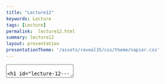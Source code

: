 ```yaml
---
title: "Lecture12"
keywords: Lecture
tags: [Lecture]
permalink:  lecture12.html
summary: lecture12
layout: presentation
presentationTheme: '/assets/revealJS/css/theme/napier.css' 
---
```

<section data-markdown data-separator="^\n---\n$" data-separator-vertical="^\n--\n$">
<textarea data-template>

# Lecture 12 - AI
### SET09121 - Games Engineering

<br><br>
Kevin Chalmers and Sam Serrels

School of Computing. Edinburgh Napier University


---

# Recommended Reading

- Artificial Intelligence for Games. Second Edition. Millington and Funge, 2009.
    - A good resource for anyone interested in game AI.

![image](assets/images/physics_book.jpg)<!-- .element width="30%" -->


---

# History of Game AI

What is Artificial Intelligence?
- Artificial Intelligence (AI) is the study of the intelligence of machines, and the attempt to replicate human-like intelligence in a machine.
    - This is a very wide area of study, incorporating not only technical implementations of intelligence, but also ethics and philosophy.
- From a games point of view, we will take a very simple outlook:
    - AI is any algorithm or code that controls the behaviour of one of our game entities.
- Therefore, our Pong example back at the start of the module had a form of AI.
- It was dumb, but it still behaved in a way that would allow it to be competitive.


---

# Academic AI vs. Game AI

- Academic AI can be (very roughly) broken down into two phases:
    - Symbolic AI (early days)
        - Set of knowledge and reasoning algorithms.
    - Nature inspired and learning (modern era)
        - Inspired by models in nature and statistical inference.
        - Used in learning, neural networks, genetic algorithms, etc.
- Game AI is still rooted in the deterministic, classical, symbolic AI era.
    - Symbolic AI still used extensively in games.
        - Path finding, state machines, etc.
    - Modern techniques have been tried, but are rarely successful.
    - Modern techniques have seen more success in content creation.


---

# In the beginning...PacMan

- PacMan is recognised as one of the earliest examples of AI in games.
- PacMan AI relied on state machine behaviour.
    - We will look at state machines in a separate lecture.
- This was in 1979...
- ...game AI did not change much until the mid 1990s.

![image](assets/images/pacman.gif) <!-- .element width="30%" -->


---

# Timeline

- In the mid-1990s AI started to become a selling point.
 - **1994**: Beneath a Steel Sky mentions AI on the box.
 - **1997**: GoldenEye 007 introduces world sensing, allowing enemies to see allies and notice when they were killed.
 - **1998**: Thief: The Dark Project and Metal Gear Solid expanded the world sensing concept.
- Real-time strategy games also emerged in the 1990s.
 - **1994**: Warcraft used noticeable path finding techniques.
 - **1998**: Warhammer: Dark Omen has robust formation motion.
- Games also start emerging where AI is the main game mechanic.
 - **1997**: Creatures.
 - **2000**: The Sims.
 - **2001**: Black and White.


---

# AI Techniques for Games

- There are numerous usable AI techniques applicable for games.
    - Classical AI techniques -- common.
    - Newer academic techniques -- uncommon.
- Different techniques accomplish different aspects of behaviour.
    - Movement of entities.
    - Decision making for entities.
    - Strategic (planning) decisions.
    - Learning from player behaviour.
- We will only look at the first two in detail as they are the most common. Other modules look at learning and planning in a general AI context.



---

## Movement


---

# Movement and Steering Behaviours

- Steering behaviours.
    - An algorithm which determines how an entity should move.
    - Can be goal based:
        - Seek, flee.
    - Or can be more general:
        - Patrol, wander.
- Steering behaviours are an the base of most game AI.
    - It allows us to move entities in a certain manner.
- Steering behaviours can also be combined to create more complex behaviour.
    - Look into flocking behaviour to get an idea.
- We will look at steering behaviours next week.


---

# Path Finding

- Path finding is the discovery of the route between two points in a game world.
- Information from path finding can be fed into steering behaviours.
- Two core techniques:
    Waypoints: :   most common.
    Navigation mesh: :   becoming more popular (see image).
- Two common algorithms:
    - Dijkstra (slow but checks everything).
    - A* (fast).

![image](assets/images/waypoint-mesh.jpg)

---

## Decision Making


---

# Decision Making

- We are going to look at two types.
- State machines.
    - Similar to the idea of state modelling in UML.
    - Character has a number of possible states.
        - e.g. attack, hide, run, etc.
    - Character determines current state based on any number of conditions.
    - Character will change state when a particular action occurs.
        - If patrolling and player is spotted then change state to attacking.
- Decision trees.
    - Similar to activity diagrams in UML.
    - Used to control characters decision making process.
    - Can also be used to control animation.
    - Very simply AI technique to implement but can be very powerful.


---



# Decision Making

- Fuzzy logic
    - Logic design with grey (fuzzy) areas.
    - Fuzzy logic applies some randomness to decisions.
    - It tries to be more in line with how people think.
    - Not very popular in academia any more -- probability and statistics preferred.

![image](assets/images/fuzzy-logic.png) <!-- .element width="30%" -->



---

# Decision Making

- Some others...
    - Behavioural trees
        - Chaining tasks and decisions together to form complicated behaviours.
    - Markov systems
        - Similar to fuzzy logic but works with probability or priority of transitions.
    - Goal-oriented behaviour
        - Character chooses an action based on its current goals.
    - Rule-based systems
        - Database of "if" conditions to determine the behaviour to take.



---

# Strategy - World Data

- Modern game AI techniques rely on data from the game world to be effective.
    - We have already seen this with path finding.
- Depending on the AI technique used, different types of data can be required.
    - Movement may need to know about obstacles, jump points.
    - Knowledge of cover.
    - Knowledge of other characters in the game world to launch attacks.
    - etc.
- Most of the techniques requiring world data are referred to as strategic techniques.


---

# Strategy - Waypoint tactics.

- Areas of the map are marked for tactical significance.
    - For example cover positions, sniper positions, etc.
- The AI determines which waypoint to head for based on an algorithm.
- This allows strategic looking behaviour from the game characters.
- This technique is used extensively in FPS and similar games.
- Tactical path finding.
    - Takes consideration of the surroundings when determining how to move between waypoints.


---

# Strategy - Waypoint tactics.

<iframe width="1400" height="800" src="https://www.youtube.com/embed/0i7SMSdwbLI" frameborder="0" allow="accelerometer; autoplay; encrypted-media; gyroscope; picture-in-picture" allowfullscreen></iframe>


---

# Tactical Analysis

- Essentially a more complicated version of the previous ideas.
- The map is marked up with values to help determine where characters should move to.
- An algorithm analyses the date to determine the action to take.
- For example:
    - Consider a RTS game.
    - There is a base located on the map.
    - The base area is given a high target value.
    - This makes the game AI try to control this base area.
- Adding dynamic data means that the AI will dynamically respond to the player's actions.


---

## Learning


---
<!-- .slide: class="split" -->
# Learning


- Neural networks are a popular nature inspired technique. 
- They are modelled on a simplified idea of the brain.
    - Neurons input a signal.
    - Output signal to other neurons.
- Can have learning developed over time.
- Academia and hobbyists see it as a method of believable learning.
- So far fallen short on game projects (see Creatures, Fable II).


![image](assets/images/neural-network.png) 


---

# Learning

- Emergent behaviour.
    - Evolutionary algorithms.
        - AI is given a set of values (genes) to determine the likelihood of performing an action.
        - If the AI is successful the genes are used for breeding the next iteration.
    - Bio-inspired algorithms.
        - Ant colony optimisation.
        - Artificial immune systems.
- Depending on your programme you might study some of these topics:
    - Multi-agent systems.
    - Computational intelligence.
    - Emergent computing for optimisation.



---

# Goal of AI -- Realism

- The goal of game AI is to provide a challenge to the player and create a realistic, living world.
- Examples:
    - GTA IV
    - Assassin's Creed Origins
- Notice:
    - People walking around.
    - Reaction to environment effects (e.g. rain).
    - Enemies attacking in realistic looking manners.
    - etc.


---

# Goal of AI -- Realism

<iframe width="1400" height="800" src="https://www.youtube.com/embed/zaqBBD3QQ_I" frameborder="0" allow="accelerometer; autoplay; encrypted-media; gyroscope; picture-in-picture" allowfullscreen></iframe>


---

# Goal of AI -- Realism

<iframe width="1400" height="800" src="https://www.youtube.com/embed/LRUcpaIAKos" frameborder="0" allow="accelerometer; autoplay; encrypted-media; gyroscope; picture-in-picture" allowfullscreen></iframe>


---

## Bad AI


---

# Bad AI

<iframe width="1400" height="800" src="https://www.youtube.com/embed/WzYEZVI46Uw" frameborder="0" allow="accelerometer; autoplay; encrypted-media; gyroscope; picture-in-picture" allowfullscreen></iframe>


---

# Bad AI
<iframe width="1400" height="800" src="https://www.youtube.com/embed/bc5BwK3iNh0" frameborder="0" allow="accelerometer; autoplay; encrypted-media; gyroscope; picture-in-picture" allowfullscreen></iframe>


---

# Bad AI - Path finding problems
<iframe width="1400" height="800" src="https://www.youtube.com/embed/lw9G-8gL5o0" frameborder="0" allow="accelerometer; autoplay; encrypted-media; gyroscope; picture-in-picture" allowfullscreen></iframe>


---

# Bad AI

- When the game designer comes up with an idea, they have a vision of how the game will play.
- A game is meant to be a carefully crafted experience for the player.
- AI can and does bring unpredictability to the game.
    - The game designer might not want unpredictable behaviour.
- Developers may override the AI decisions for the sake of gameplay.


---

# Bad AI

- There are lots of examples of bad AI breaking immersion.
- Stupid NPCs getting stuck in corners or getting in your way.
- The design of the level needs to take account of the NPCs' ability to navigate it.
    - Hence you normally get large doorways and corridors.
- Unfortunately, the AI, NPCs, and levels are normally designed by different teams.
    - So it doesn't normally work first time.
    - At some point comprises have to be made.
- If the NPC is on the player's side you need to make sure it does not let them down.
    - Halo was notorious for this. Fallout 4 has problems also.



---

# Cheating AI

- Many game AI systems cheat.
    - Pro Evolution Soccer
- Sometimes this is referred to as rubber band AI.
    - A term originally coined in racing games.
    - Opposition always appeared to keep up with you no matter how well you drove.
    - Opposition was considered to be on a rubber band attached to the player.


---

# Cheating AI

<iframe width="1400" height="800" src="https://www.youtube.com/embed/HIZmQ7F1EZg" frameborder="0" allow="accelerometer; autoplay; encrypted-media; gyroscope; picture-in-picture" allowfullscreen></iframe>


---

# Summary

- We have looked at a very broad picture of what game AI is.
    - Essentially, use classical, deterministic techniques.
- We also introduced some techniques that are used in games.
    - Movement
    - Decision making
    - Strategy
    - Learning

- And how AI can sometimes not work how the player wants.
    - Bad AI
    - Cheating AI
- All these areas are worth considering depending on your game. Just think about the time you have and the experience you are aiming for.